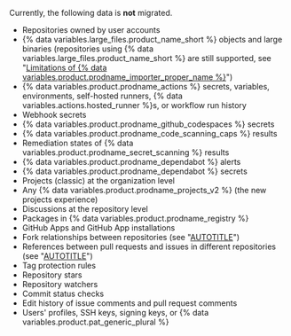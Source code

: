 Currently, the following data is **not** migrated.

- Repositories owned by user accounts
- {% data variables.large_files.product_name_short %} objects and large binaries (repositories using {% data variables.large_files.product_name_short %} are still supported, see "[Limitations of {% data variables.product.prodname_importer_proper_name %}](#limitations-of-github-enterprise-importer)")
- {% data variables.product.prodname_actions %} secrets, variables, environments, self-hosted runners, {% data variables.actions.hosted_runner %}s, or workflow run history
- Webhook secrets
- {% data variables.product.prodname_github_codespaces %} secrets
- {% data variables.product.prodname_code_scanning_caps %} results
- Remediation states of {% data variables.product.prodname_secret_scanning %} results
- {% data variables.product.prodname_dependabot %} alerts
- {% data variables.product.prodname_dependabot %} secrets
- Projects (classic) at the organization level
- Any {% data variables.product.prodname_projects_v2 %} (the new projects experience)
- Discussions at the repository level
- Packages in {% data variables.product.prodname_registry %}
- GitHub Apps and GitHub App installations
- Fork relationships between repositories (see "[AUTOTITLE](/pull-requests/collaborating-with-pull-requests/working-with-forks/about-forks)")
- References between pull requests and issues in different repositories (see "[AUTOTITLE](/get-started/writing-on-github/working-with-advanced-formatting/autolinked-references-and-urls)")
- Tag protection rules
- Repository stars
- Repository watchers
- Commit status checks
- Edit history of issue comments and pull request comments
- Users' profiles, SSH keys, signing keys, or {% data variables.product.pat_generic_plural %}

